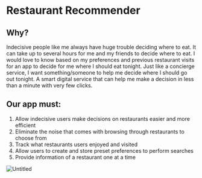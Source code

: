 # Restaurant Recommender

## Why?

Indecisive people like me always have huge trouble deciding where to eat. It can take up to several hours for me and my friends to decide where to eat. I would love to know based on my preferences and previous restaurant visits for an app to decide for me where I should eat tonight. Just like a concierge service, I want something/someone to help me decide where I should go out tonight. A smart digital service that can help me make a decision in less than a minute with very few clicks. 

## Our app must:

1. Allow indecisive users make decisions on restaurants easier and more efficient
2. Eliminate the noise that comes with browsing through restaurants to choose from
3. Track what restaurants users enjoyed and visited
4. Allow users to create and store preset preferences to perform searches
5. Provide information of a restaurant one at a time

![Untitled](https://s3-us-west-2.amazonaws.com/secure.notion-static.com/779af3a7-029a-46cf-825c-3fbabb95f080/Untitled.png)